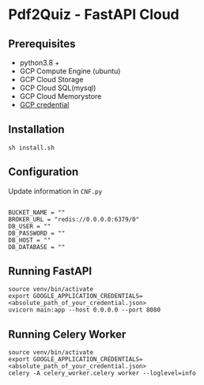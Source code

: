 # Pdf2Quiz - FastAPI Cloud


## Prerequisites
- python3.8 +
- GCP Compute Engine (ubuntu)
- GCP Cloud Storage
- GCP Cloud SQL(mysql)
- GCP Cloud Memorystore
- [GCP credential](https://cloud.google.com/storage/docs/reference/libraries)
  
  
## Installation
```
sh install.sh
```

## Configuration
Update information in `CNF.py`
```

BUCKET_NAME = ""
BROKER_URL = "redis://0.0.0.0:6379/0"
DB_USER = ""
DB_PASSWORD = ""
DB_HOST = ""
DB_DATABASE = ""

```

## Running FastAPI
```
source venv/bin/activate
export GOOGLE_APPLICATION_CREDENTIALS=<absolute_path_of_your_credential.json>
uvicorn main:app --host 0.0.0.0 --port 8080
```

## Running Celery Worker
```
source venv/bin/activate
export GOOGLE_APPLICATION_CREDENTIALS=<absolute_path_of_your_credential.json>
celery -A celery_worker.celery worker --loglevel=info
```
